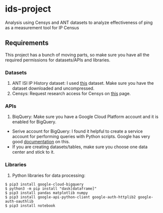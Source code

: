 # ids-project
Analysis using Censys and ANT datasets to analyze effectiveness of ping as a measurement tool for IP Census  
## Requirements  
This project has a bunch of moving parts, so make sure you have all the required permissions for datasets/APIs and libraries.  
### Datasets  
1. ANT ISI IP History dataset: I used [this](https://ant.isi.edu/datasets/readmes/internet_address_history_it95w-20210727.README.txt) dataset. Make sure you have the dataset downloaded and uncompressed.  
2. Censys: Request research access for Censys on [this](https://support.censys.io/hc/en-us/articles/360038761891-Research-Access-to-Censys-Data) page.   
### APIs  
1. BiqQuery: Make sure you have a Google Cloud Platform account and it is enabled for BigQuery. 
  - Serive account for BigQuery: I found it helpful to create a service account for performing queries with Python scripts. Google has very good [documentation](https://cloud.google.com/bigquery/docs/authentication) on this.  
  - If you are creating datasets/tables, make sure you choose one data center and stick to it.  
### Libraries  
1. Python libraries for data processing:  
```
$ pip3 install google-cloud-bigquery  
$ python3 -m pip install "dask[dataframe]"   
$ pip3 install pandas matplotlib numpy    
$ pip3 install google-api-python-client google-auth-httplib2 google-auth-oauthlib  
$ pip3 install notebook
```
